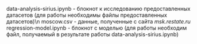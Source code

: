 data-analysis-sirius.ipynb - блокнот к исследованию предоставленных датасетов (для работы необходимы файлы предоставленных датасетов)\n
moscow.csv - данные, полученные с сайта *msk.restate.ru*
regression-model.ipynb - блокнот с моделью (для работы необходим файл, получаемый в результате работы data-analysis-sirius.ipynb)
